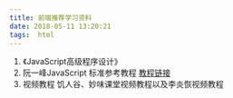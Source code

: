 ```yaml
---
title: 前端推荐学习资料
date: 2018-05-11 13:20:21
tags:  html
---
```

1. 《JavaScript高级程序设计》
2. 阮一峰JavaScript 标准参考教程
   [教程链接](http://javascript.ruanyifeng.com/)
3. 视频教程
   饥人谷、妙味课堂视频教程以及李炎恢视频教程
